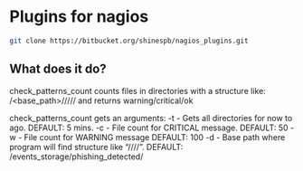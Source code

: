 Plugins for nagios
============



```bash
git clone https://bitbucket.org/shinespb/nagios_plugins.git
```

## What does it do?

check_patterns_count counts files in directories with a structure like: 
/<base_path>/<year>/<month>/<day>/<hour>/<minute>
and returns warning/critical/ok

check_patterns_count gets an arguments:
	-t <minutes>  - Gets all directories for now to <minutes> ago. DEFAULT: 5 mins.
	-c <int>	- File count for CRITICAL message. DEFAULT: 50
	-w <int>	- File count for WARNING message DEFAULT: 100
	-d <path>	- Base path where program will find structure like “<year>/<month>/<day>/<hour>/<minute>”. DEFAULT: /events_storage/phishing_detected/
